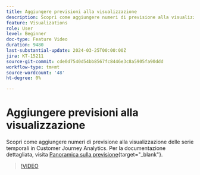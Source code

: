 ```yaml
---
title: Aggiungere previsioni alla visualizzazione
description: Scopri come aggiungere numeri di previsione alla visualizzazione delle serie temporali in Customer Journey Analytics.
feature: Visualizations
role: User
level: Beginner
doc-type: Feature Video
duration: 9480
last-substantial-update: 2024-03-25T00:00:00Z
jira: KT-15211
source-git-commit: cde0d7540d54bb8567fc8446e3c8a5905fa90ddd
workflow-type: tm+mt
source-wordcount: '48'
ht-degree: 0%

---
```



# Aggiungere previsioni alla visualizzazione

Scopri come aggiungere numeri di previsione alla visualizzazione delle serie temporali in Customer Journey Analytics. Per la documentazione dettagliata, visita [Panoramica sulla previsione](https://experienceleague.adobe.com/en/docs/analytics-platform/using/cja-workspace/forecasting/forecasting#){target="_blank"}.

>[!VIDEO](https://video.tv.adobe.com/v/3428021/?learn=on)
